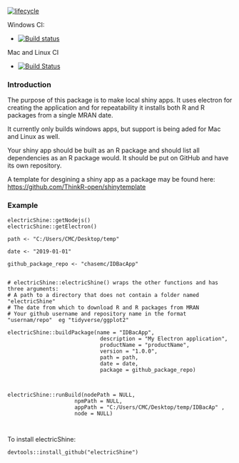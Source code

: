 
  [![lifecycle](https://img.shields.io/badge/lifecycle-experimental-orange.svg)](https://www.tidyverse.org/lifecycle/#experimental)


Windows CI:
- [![Build status](https://ci.appveyor.com/api/projects/status/1l973ho8q4y03fnd/branch/master?svg=true)](https://ci.appveyor.com/project/chasemc/electricshine/branch/master)

Mac and Linux CI
- [![Build Status](https://travis-ci.org/chasemc/electricShine.svg?branch=master)](https://travis-ci.org/chasemc/electricShine)

### Introduction
The purpose of this package is to make local shiny apps. It uses electron for creating the application and for repeatability it installs both R and R packages from a single MRAN date.

It currently only builds windows apps, but support is being aded for Mac and Linux as well.

Your shiny app should be built as an R package and should list all dependencies as an R package would. It should be put on GitHub and have its own repository.

A template for desgining a shiny app as a package may be found here: https://github.com/ThinkR-open/shinytemplate


### Example
```{r}
electricShine::getNodejs()
electricShine::getElectron()

path <- "C:/Users/CMC/Desktop/temp"

date <- "2019-01-01"

github_package_repo <- "chasemc/IDBacApp"


# electricShine::electricShine() wraps the other functions and has three arguments:
# A path to a directory that does not contain a folder named "electricShine"
# The date from which to download R and R packages from MRAN
# Your github username and repository name in the format  "usernam/repo"  eg "tidyverse/ggplot2"

electricShine::buildPackage(name = "IDBacApp",
                             description = "My Electron application",
                             productName = "productName",
                             version = "1.0.0",
                             path = path,
                             date = date,
                             package = github_package_repo)



electricShine::runBuild(nodePath = NULL,
                     npmPath = NULL,
                     appPath = "C:/Users/CMC/Desktop/temp/IDBacAp" ,
                     node = NULL)

  

```

To install electricShine:

```
devtools::install_github("electricShine")

```

